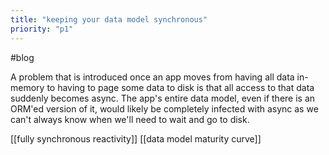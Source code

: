 ```yaml
---
title: "keeping your data model synchronous"
priority: "p1"
---
```


#blog

A problem that is introduced once an app moves from having all data in-memory to having to page some data to disk is that all access to that data suddenly becomes async. The app's entire data model, even if there is an ORM'ed version of it, would likely be completely infected with async as we can't always know when we'll need to wait and go to disk.

[[fully synchronous reactivity]]
[[data model maturity curve]]